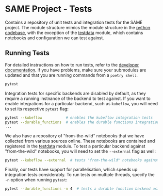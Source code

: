 # SAME Project - Tests

Contains a repository of unit tests and integration tests for the SAME project. The module structure mimics the module structure in the [python codebase](../sameproject/README.md), with the exception of the [testdata](/testdata) module, which contains notebooks and configuration we can test against.


## Running Tests

For detailed instructions on how to run tests, refer to the [developer documentation](https://github.com/SAME-Project/same-project/blob/main/docs/docs/getting-started/dev-build.md#running-tests). If you have problems, make sure your submodules are updated and that you are running commands from a `poetry shell`.

```bash
pytest
```

Integration tests for specific backends are disabled by default, as they require a running instnance of the backend to test against. If you want to enable integrations for a particular backend, such as `kubeflow`, you will need to set its respective `pytest` flag:

```bash
pytest --kubeflow           # enables the kubeflow integration tests
pytest --durable_functions  # enables the durable functions integration tests
...
```

We also have a repository of "from-the-wild" notebooks that we have collected from various sources online. These notebooks are contained and registered in the [testdata](/testdata) module. To test a particular backend against "from-the-wild" notebooks, you will need to set the `--external` flag as well:

```bash
pytest --kubeflow --external  # tests "from-the-wild" notebooks against a kubeflow backend
```

Finally, our tests have support for parallelisation, which speeds up integration tests considerably. To run tests on multiple threads, specify the `-n` option when running `pytest`:

```bash
pytest --durable_functions -n 4  # tests a durable function backend using 4 threads
```
